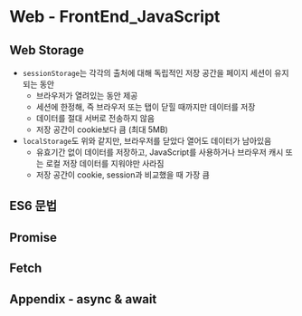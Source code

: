 # Web - FrontEnd_JavaScript

## Web Storage
* `sessionStorage`는 각각의 출처에 대해 독립적인 저장 공간을 페이지 세션이 유지되는 동안
    - 브라우저가 열려있는 동안 제공
    - 세션에 한정해, 즉 브라우저 또는 탭이 닫힐 때까지만 데이터를 저장
    - 데이터를 절대 서버로 전송하지 않음
    - 저장 공간이 cookie보다 큼 (최대 5MB)
* `localStorage`도 위와 같지만, 브라우저를 닫았다 열어도 데이터가 남아있음
    - 유효기간 없이 데이터를 저장하고, JavaScript를 사용하거나 브라우저 캐시 또는 로컬 저장 데이터를 지워야만 사라짐
    - 저장 공간이 cookie, session과 비교했을 때 가장 큼

## ES6 문법


## Promise

## Fetch


## Appendix - async & await